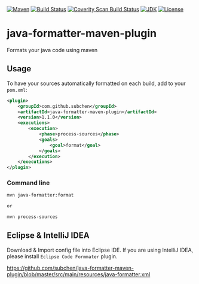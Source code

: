 [![Maven](https://img.shields.io/maven-central/v/com.github.subchen/java-formatter-maven-plugin.svg?style=flat&label=java-formatter-maven-plugin)](https://search.maven.org/search?q=a:java-formatter-maven-plugin)
[![Build Status](https://github.com/subchen/java-formatter-maven-plugin/actions/workflows/maven-publish.yml/badge.svg)](https://github.com/subchen/java-formatter-maven-plugin/actions/workflows/maven-publish.yml)
[![Coverity Scan Build Status](https://scan.coverity.com/projects/subchen-java-formatter-maven-plugin/badge.svg?flat=1)](https://scan.coverity.com/projects/subchen-java-formatter-maven-plugin)
[![JDK](http://img.shields.io/badge/JDK-v8.0+-yellow.svg)](http://www.oracle.com/technetwork/java/javase/downloads/index.html)
[![License](http://img.shields.io/badge/License-Apache_2-red.svg)](http://www.apache.org/licenses/LICENSE-2.0)

# java-formatter-maven-plugin

Formats your java code using maven

## Usage

To have your sources automatically formatted on each build, add to your `pom.xml`:

```xml
<plugin>
    <groupId>com.github.subchen</groupId>
    <artifactId>java-formatter-maven-plugin</artifactId>
    <version>1.1.0</version>
    <executions>
        <execution>
            <phase>process-sources</phase>
            <goals>
                <goal>format</goal>
            </goals>
        </execution>
    </executions>
</plugin>
```

### Command line

```bash
mvn java-formatter:format

or

mvn process-sources
```

## Eclipse & IntelliJ IDEA

Download & Import config file into Eclipse IDE. If you are using IntelliJ IDEA, please install `Eclipse Code Formmater` plugin.

https://github.com/subchen/java-formatter-maven-plugin/blob/master/src/main/resources/java-formatter.xml



